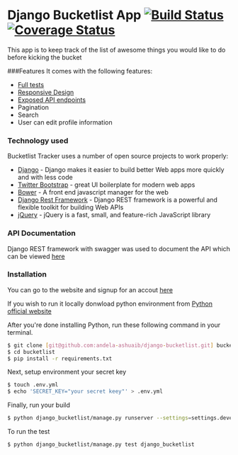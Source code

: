 # Django Bucketlist App [![Build Status](https://travis-ci.org/andela-ashuaib/django-bucketlist-application.svg?branch=master)](https://travis-ci.org/andela-ashuaib/django-bucketlist-application) [![Coverage Status](https://coveralls.io/repos/andela-ashuaib/django-bucketlist-application/badge.svg?branch=master&service=github)](https://coveralls.io/github/andela-ashuaib/django-bucketlist-application?branch=master)


This app is to keep track of the list of awesome things you would like to do before kicking the bucket


###Features
It comes with the following features:
  - [Full tests](https://coveralls.io/github/andela-ashuaib/django-bucketlist-application?branch=master)
  - [Responsive Design](https://django-bucketlist.herokuapp.com)
  - [Exposed API endpoints](http://django-bucketlist.herokuapp.com/api/v1/docs/)
  - Pagination
  - Search
  - User can edit profile information



### Technology used

Bucketlist Tracker uses a number of open source projects to work properly:

* [Django](https://www.djangoproject.com/) - Django makes it easier to build better Web apps more quickly and with less code
* [Twitter Bootstrap](http://getbootstrap.com/) - great UI boilerplate for modern web apps
* [Bower](http://bower.io/) - A front end javascript  manager for the web
* [Django Rest Framework](http://www.django-rest-framework.org/) - Django REST framework is a powerful and flexible toolkit for building Web APIs
* [jQuery](https://jquery.com/) - jQuery is a fast, small, and feature-rich JavaScript library

### API Documentation
Django REST framework with swagger was used to document the API which can be viewed [here](http://django-bucketlist.herokuapp.com/api/v1/docs/)


### Installation
You can go to the website and signup for an accout [here](http://django-bucketlist.herokuapp.com/)

If you wish to run it locally donwload python environment from [Python official website](https://www.python.org/downloads/)

After you're done installing Python, run these following command in your terminal.
```bash
$ git clone [git@github.com:andela-ashuaib/django-bucketlist.git] bucketlist
$ cd bucketlist
$ pip install -r requirements.txt
```

Next, setup environment your secret key
```bash
$ touch .env.yml
$ echo 'SECRET_KEY="your secret keey"' > .env.yml
```

Finally, run your build
```bash
$ python django_bucketlist/manage.py runserver --settings=settings.development
```

To run the test
```bash
$ python django_bucketlist/manage.py test django_bucketlist
```



